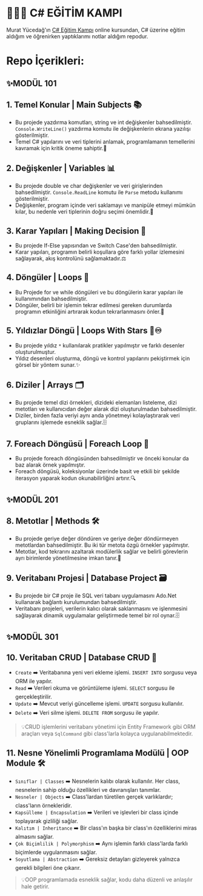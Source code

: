 # 👩🏼‍💻 C# EĞİTİM KAMPI

Murat Yücedağ'ın [C# Eğitim Kampı](https://youtube.com/playlist?list=PLKnjBHu2xXNPmFMvGKVHA_ijjrgUyNIXr&si=cLyDHRSu0go-YLPt) online kursundan, C# üzerine eğitim aldığım ve öğrenirken yaptıklarımı notlar aldığım repodur.

# Repo İçerikleri:

## ✨MODÜL 101

## 1. Temel Konular | Main Subjects 📚
+ Bu projede yazdırma komutları, string ve int değişkenler bahsedilmiştir. `Console.WriteLine()` yazdırma komutu ile değişkenlerin ekrana yazılışı gösterilmiştir.
+ Temel C# yapılarını ve veri tiplerini anlamak, programlamanın temellerini kavramak için kritik öneme sahiptir.📖

## 2. Değişkenler | Variables 📊
+ Bu projede double ve char değişkenler ve veri girişlerinden bahsedilmiştir. `Console.ReadLine` komutu ile `Parse` metodu kullanımı gösterilmiştir.
+ Değişkenler, program içinde veri saklamayı ve manipüle etmeyi mümkün kılar, bu nedenle veri tiplerinin doğru seçimi önemlidir.🔢

## 3. Karar Yapıları | Making Decision 🧠
+ Bu projede If-Else yapısından ve Switch Case'den bahsedilmiştir.
+ Karar yapıları, programın belirli koşullara göre farklı yollar izlemesini sağlayarak, akış kontrolünü sağlamaktadır.⚖️

## 4. Döngüler | Loops 🔁
+ Bu Projede for ve while döngüleri ve bu döngülerin karar yapıları ile kullanımından bahsedilmiştir.
+ Döngüler, belirli bir işlemin tekrar edilmesi gereken durumlarda programın etkinliğini artırarak kodun tekrarlanmasını önler.🔄

## 5. Yıldızlar Döngü | Loops With Stars 🌟♾️
+ Bu projede yıldız `*` kullanılarak pratikler yapılmıştır ve farklı desenler oluşturulmuştur.
+ Yıldız desenleri oluşturma, döngü ve kontrol yapılarını pekiştirmek için görsel bir yöntem sunar.✨

## 6. Diziler | Arrays 🗂️
+ Bu projede temel dizi örnekleri, dizideki elemanları listeleme, dizi metotları ve kullanıcıdan değer alarak dizi oluşturulmadan bahsedilmiştir.
+ Diziler, birden fazla veriyi aynı anda yönetmeyi kolaylaştırarak veri gruplarını işlemede esneklik sağlar.🗄️

## 7. Foreach Döngüsü | Foreach Loop 🔂
+ Bu projede foreach döngüsünden bahsedilmiştir ve önceki konular da baz alarak örnek yapılmıştır.
+ Foreach döngüsü, koleksiyonlar üzerinde basit ve etkili bir şekilde iterasyon yaparak kodun okunabilirliğini artırır.🔍

## ✨MODÜL 201

## 8. Metotlar | Methods 🛠️
+ Bu projede geriye değer döndüren ve geriye değer döndürmeyen metotlardan bahsedilmiştir. Bu iki tür metota özgü örnekler yapılmıştır.
+ Metotlar, kod tekrarını azaltarak modülerlik sağlar ve belirli görevlerin ayrı birimlerde yönetilmesine imkan tanır.🔧

## 9. Veritabanı Projesi | Database Project 🗃️
+ Bu projede bir C# proje ile SQL veri tabanı uygulamasını Ado.Net kullanarak bağlantı kurulumundan bahsedilmiştir.
+ Veritabanı projeleri, verilerin kalıcı olarak saklanmasını ve işlenmesini sağlayarak dinamik uygulamalar geliştirmede temel bir rol oynar.🗄️

## ✨MODÜL 301

## 10. Veritaban CRUD | Database CRUD 🚀
+ `Create` ➡️ Veritabanına yeni veri ekleme işlemi. `INSERT INTO` sorgusu veya ORM ile yapılır.
+ `Read` ➡️ Verileri okuma ve görüntüleme işlemi. `SELECT` sorgusu ile gerçekleştirilir.
+ `Update` ➡️ Mevcut veriyi güncelleme işlemi. `UPDATE` sorgusu kullanılır.
+ `Delete` ➡️ Veri silme işlemi. `DELETE FROM` sorgusu ile yapılır.

> 💡CRUD işlemlerini veritabanı yönetimi için Entity Framework gibi ORM araçları veya `SqlCommand` gibi class'larla kolayca uygulanabilmektedir.

## 11. Nesne Yönelimli Programlama Modülü | OOP Module 🛠️
+ `Sınıflar | Classes` ➡️ Nesnelerin kalıbı olarak kullanılır. Her class, nesnelerin sahip olduğu özellikleri ve davranışları tanımlar.
+ `Nesneler | Objects` ➡️ Class'lardan türetilen gerçek varlıklardır; class'ların örnekleridir.
+ `Kapsülleme | Encapsulation` ➡️ Verileri ve işlevleri bir class içinde toplayarak gizliliği sağlar.
+ `Kalıtım | Inheritance` ➡️ Bir class'ın başka bir class'ın özelliklerini miras almasını sağlar.
+ `Çok Biçimlilik | Polymorphism` ➡️ Aynı işlemin farklı class'larda farklı biçimlerde uygulanmasını sağlar.
+ `Soyutlama | Abstraction` ➡️ Gereksiz detayları gizleyerek yalnızca gerekli bilgileri öne çıkarır.
> 💡OOP programlamada esneklik sağlar, kodu daha düzenli ve anlaşılır hale getirir.
